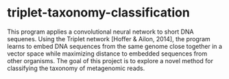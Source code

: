# triplet-taxonomy-classification

This program applies a convolutional neural network to short DNA sequenes. Using the Triplet network [Hoffer & Ailon, 2014], the program learns to embed DNA sequences from the same genome close together in a vector space while maximizing distance to embedded sequences from other organisms. The goal of this project is to explore a novel method for classifying the taxonomy of metagenomic reads.  
